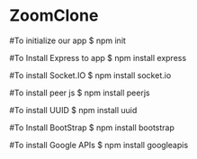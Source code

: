 # ZoomClone

#To initialize our app
$ npm init

#To Install Express to app
$ npm install express

#To install Socket.IO
$ npm install socket.io

#To install peer js
$ npm install peerjs

#To install UUID
$ npm install uuid

#To Install BootStrap
$ npm install bootstrap

#To install Google APIs
$ npm install googleapis





